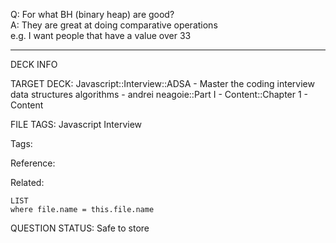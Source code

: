 Q: For what BH (binary heap) are good?  
A: They are great at doing comparative operations  
e.g. I want people that have a value over 33


---

DECK INFO

TARGET DECK: Javascript::Interview::ADSA - Master the coding interview data structures algorithms - andrei neagoie::Part I - Content::Chapter 1 - Content

FILE TAGS: Javascript Interview

Tags:

Reference:

Related:

```dataview
LIST
where file.name = this.file.name
```

QUESTION STATUS: Safe to store